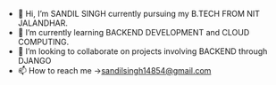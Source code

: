 - 👋 Hi, I’m SANDIL SINGH currently pursuing my B.TECH FROM NIT JALANDHAR.
- 🌱 I’m currently learning BACKEND DEVELOPMENT and CLOUD COMPUTING.
- 💞️ I’m looking to collaborate on projects involving BACKEND through DJANGO
- 📫 How to reach me ->sandilsingh14854@gmail.com 

<!---
Kushwahag108/Kushwahag108 is a ✨ special ✨ repository because its `README.md` (this file) appears on your GitHub profile.
You can click the Preview link to take a look at your changes.
--->
